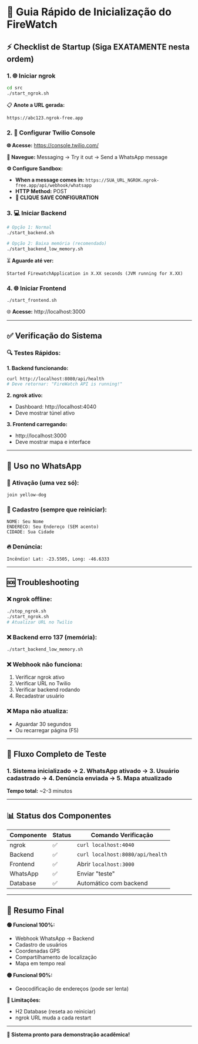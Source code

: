 # 🚀 Guia Rápido de Inicialização do FireWatch

## ⚡ Checklist de Startup (Siga EXATAMENTE nesta ordem)

### **1. 🌐 Iniciar ngrok**
```bash
cd src
./start_ngrok.sh
```

📋 **Anote a URL gerada:**
```
https://abc123.ngrok-free.app
```

### **2. 🔧 Configurar Twilio Console**

**🌐 Acesse:** https://console.twilio.com/

**📱 Navegue:** Messaging → Try it out → Send a WhatsApp message

**⚙️ Configure Sandbox:**
- **When a message comes in:** `https://SUA_URL_NGROK.ngrok-free.app/api/webhook/whatsapp`
- **HTTP Method:** POST
- **🔴 CLIQUE SAVE CONFIGURATION**

### **3. 💻 Iniciar Backend**
```bash
# Opção 1: Normal
./start_backend.sh

# Opção 2: Baixa memória (recomendado)
./start_backend_low_memory.sh
```

⏳ **Aguarde até ver:**
```
Started FirewatchApplication in X.XX seconds (JVM running for X.XX)
```

### **4. 🌐 Iniciar Frontend**
```bash
./start_frontend.sh
```

🌐 **Acesse:** http://localhost:3000

---

## ✅ Verificação do Sistema

### **🔍 Testes Rápidos:**

**1. Backend funcionando:**
```bash
curl http://localhost:8080/api/health
# Deve retornar: "FireWatch API is running!"
```

**2. ngrok ativo:**
- Dashboard: http://localhost:4040
- Deve mostrar túnel ativo

**3. Frontend carregando:**
- http://localhost:3000
- Deve mostrar mapa e interface

---

## 📱 Uso no WhatsApp

### **🚀 Ativação (uma vez só):**
```
join yellow-dog
```

### **👤 Cadastro (sempre que reiniciar):**
```
NOME: Seu Nome
ENDERECO: Seu Endereço (SEM acento)
CIDADE: Sua Cidade
```

### **🔥 Denúncia:**
```
Incêndio! Lat: -23.5505, Long: -46.6333
```

---

## 🆘 Troubleshooting

### **❌ ngrok offline:**
```bash
./stop_ngrok.sh
./start_ngrok.sh
# Atualizar URL no Twilio
```

### **❌ Backend erro 137 (memória):**
```bash
./start_backend_low_memory.sh
```

### **❌ Webhook não funciona:**
1. Verificar ngrok ativo
2. Verificar URL no Twilio
3. Verificar backend rodando
4. Recadastrar usuário

### **❌ Mapa não atualiza:**
- Aguardar 30 segundos
- Ou recarregar página (F5)

---

## 🔄 Fluxo Completo de Teste

### **1. Sistema inicializado → 2. WhatsApp ativado → 3. Usuário cadastrado → 4. Denúncia enviada → 5. Mapa atualizado**

**Tempo total:** ~2-3 minutos

---

## 📊 Status dos Componentes

| Componente | Status | Comando Verificação |
|------------|--------|-------------------|
| ngrok | ✅ | `curl localhost:4040` |
| Backend | ✅ | `curl localhost:8080/api/health` |
| Frontend | ✅ | Abrir `localhost:3000` |
| WhatsApp | ✅ | Enviar "teste" |
| Database | ✅ | Automático com backend |

---

## 🎯 Resumo Final

**🟢 Funcional 100%:**
- Webhook WhatsApp → Backend
- Cadastro de usuários  
- Coordenadas GPS
- Compartilhamento de localização
- Mapa em tempo real

**🟡 Funcional 90%:**
- Geocodificação de endereços (pode ser lenta)

**🔴 Limitações:**
- H2 Database (reseta ao reiniciar)
- ngrok URL muda a cada restart

---

**🎉 Sistema pronto para demonstração acadêmica!**